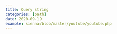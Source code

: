 ```yaml
---
title: Query string
categories: [path]
date: 2020-09-19
example: sienna/blob/master/youtube/youtube.php
---
```

